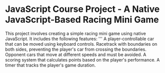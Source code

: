 # JavaScript Course Project - A Native JavaScript-Based Racing Mini Game
This project involves creating a simple racing mini game using native JavaScript. It includes the following features:
'''
A player-controllable car that can be moved using keyboard controls.
Racetrack with boundaries on both sides, preventing the player's car from crossing the boundaries.
Opponent cars that move at different speeds and must be avoided.
A scoring system that calculates points based on the player's performance.
A timer that tracks the player's game duration.
